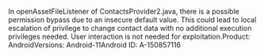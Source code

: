 In openAssetFileListener of ContactsProvider2.java, there is a possible permission bypass due to an insecure default value. This could lead to local escalation of privilege to change contact data with no additional execution privileges needed. User interaction is not needed for exploitation.Product: AndroidVersions: Android-11Android ID: A-150857116
